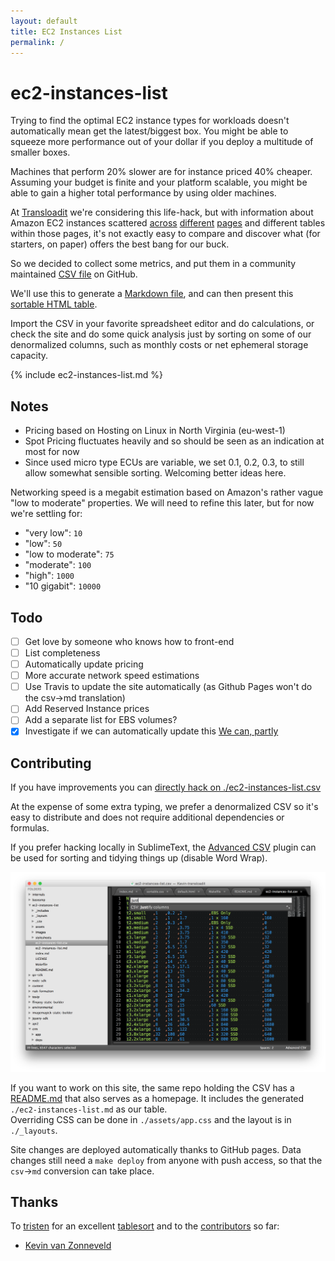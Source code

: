 ```yaml
---
layout: default
title: EC2 Instances List
permalink: /
---
```


# ec2-instances-list

Trying to find the optimal EC2 instance types for workloads doesn't automatically mean get the latest/biggest box. You might be able to squeeze more performance out of your dollar if you deploy a multitude of smaller boxes.

Machines that perform 20% slower are for instance priced 40% cheaper. Assuming your budget is finite and your platform scalable, you might be able to gain a higher total performance by using older machines.

At [Transloadit](https://transloadit.com) we're considering this life-hack, but with information about Amazon EC2 instances scattered [across](https://aws.amazon.com/blogs/aws/new-c4-instances/) [different](https://aws.amazon.com/ec2/pricing/) [pages](https://aws.amazon.com/ec2/previous-generation/) and different tables within those pages, it's not exactly easy to compare and discover what (for starters, on paper) offers the best bang for our buck.

So we decided to collect some metrics, and put them in a community maintained [CSV file](https://github.com/transloadit/ec2-instances-list/blob/gh-pages/ec2-instances-list.csv) on GitHub.

We'll use this to generate a [Markdown file](https://github.com/transloadit/ec2-instances-list/blob/gh-pages/ec2-instances-list.md), and can then present this [sortable HTML table](https://transloadit.github.io/ec2-instances-list).

Import the CSV in your favorite spreadsheet editor and do calculations, or check the site and do some quick analysis just by sorting on some of our denormalized columns, such as monthly costs or net ephemeral storage capacity.

<div class="sortable" markdown="1">
{% include ec2-instances-list.md %}
</div>

## Notes

 - Pricing based on Hosting on Linux in North Virginia (eu-west-1)
 - Spot Pricing fluctuates heavily and so should be seen as an indication at most for now
 - Since used micro type ECUs are variable, we set 0.1, 0.2, 0.3, to still allow somewhat sensible sorting. Welcoming better ideas here.

Networking speed is a megabit estimation based on Amazon's rather vague "low to moderate" properties. We will need to refine this later, but for now we're settling for:

 - "very low": `10`
 - "low": `50`
 - "low to moderate": `75`
 - "moderate": `100`
 - "high": `1000`
 - "10 gigabit": `10000`

## Todo

 - [ ] Get love by someone who knows how to front-end
 - [ ] List completeness
 - [ ] Automatically update pricing
 - [ ] More accurate network speed estimations
 - [ ] Use Travis to update the site automatically (as Github Pages won't do the csv->md translation)
 - [ ] Add Reserved Instance prices
 - [ ] Add a separate list for EBS volumes?
 - [x] Investigate if we can automatically update this [We can, partly](http://stackoverflow.com/questions/7334035/get-ec2-pricing-programmatically)

## Contributing

If you have improvements you can [directly hack on ./ec2-instances-list.csv](https://github.com/transloadit/ec2-instances-list/edit/gh-pages/ec2-instances-list.csv)

At the expense of some extra typing, we prefer a denormalized CSV so it's easy to distribute and does not require additional dependencies or formulas.

If you prefer hacking locally in SublimeText, the [Advanced CSV](https://github.com/wadetb/Sublime-Text-Advanced-CSV) plugin can be used for sorting and tidying things up (disable Word Wrap).

![](./images/sublime-text.png)

If you want to work on this site, the same repo holding the CSV has a [README.md](https://github.com/transloadit/ec2-instances-list/edit/gh-pages/README.md) that also serves as a homepage. It includes the generated `./ec2-instances-list.md` as our table.  
Overriding CSS can be done in `./assets/app.css` and the layout is in `./_layouts`.

Site changes are deployed automatically thanks to GitHub pages. Data changes still need a `make deploy` from anyone with push access, so that the `csv`->`md` conversion can take place.

## Thanks

To [tristen](https://github.com/tristen) for an excellent [tablesort](https://github.com/tristen/tablesort) and to the [contributors](https://github.com/transloadit/ec2-instances-list/graphs/contributors) so far:

 - [Kevin van Zonneveld](https://github.com/kvz)



